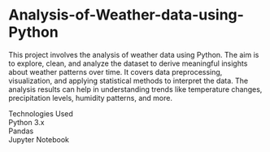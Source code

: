 # Analysis-of-Weather-data-using-Python

This project involves the analysis of weather data using Python. The aim is to explore, clean, and analyze the dataset to derive meaningful insights about weather patterns over time. It covers data preprocessing, visualization, and applying statistical methods to interpret the data. The analysis results can help in understanding trends like temperature changes, precipitation levels, humidity patterns, and more.

Technologies Used <br>
Python 3.x<br>
Pandas<br>
Jupyter Notebook
